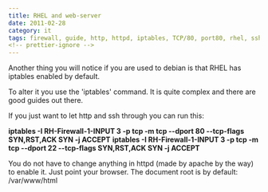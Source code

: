 ```yaml
---
title: RHEL and web-server
date: 2011-02-28
category: it
tags: firewall, guide, http, httpd, iptables, TCP/80, port80, rhel, ssh, sshd
<!-- prettier-ignore -->
---
```


Another thing you will notice if you are used to debian is that RHEL has
iptables enabled by default.

To alter it you use the 'iptables' command. It is quite complex and there are
good guides out there.

If you just want to let http and ssh through you can run this:

**iptables -I RH-Firewall-1-INPUT 3 -p tcp -m tcp --dport 80 --tcp-flags
SYN,RST,ACK SYN -j ACCEPT** **iptables -I RH-Firewall-1-INPUT 3 -p tcp -m tcp
--dport 22 --tcp-flags SYN,RST,ACK SYN -j ACCEPT**

You do not have to change anything in httpd (made by apache by the way) to
enable it. Just point your browser. The document root is by default:
/var/www/html
